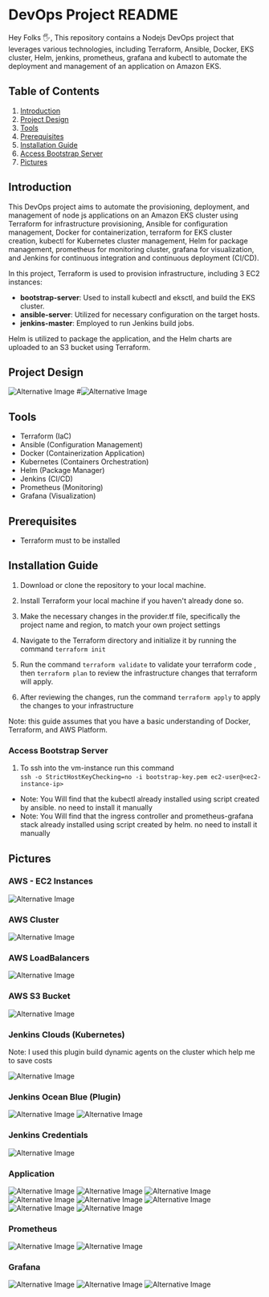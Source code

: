 # DevOps Project README

Hey Folks 🖐️, This repository contains a Nodejs DevOps project that leverages various technologies, including Terraform, Ansible, Docker, EKS cluster, Helm, jenkins, prometheus, grafana and kubectl to automate the deployment and management of an application on Amazon EKS.
## Table of Contents

1. [Introduction](#introduction)
2. [Project Design](#project-design)
3. [Tools](#tools)
4. [Prerequisites](#prerequisites)
5. [Installation Guide](#installation-guide)
6. [Access Bootstrap Server](#access-bootstrap-server)
7. [Pictures](#pictures)

## Introduction

This DevOps project aims to automate the provisioning, deployment, and management of node js applications on an Amazon EKS cluster using Terraform for infrastructure provisioning, Ansible for configuration management, Docker for containerization, terraform for EKS cluster creation, kubectl for Kubernetes cluster management, Helm for package management, prometheus for monitoring cluster, grafana for visualization,  and Jenkins for continuous integration and continuous deployment (CI/CD).

In this project, Terraform is used to provision infrastructure, including 3 EC2 instances:

- **bootstrap-server**: Used to install kubectl and eksctl, and build the EKS cluster.
- **ansible-server**: Utilized for necessary configuration on the target hosts.
- **jenkins-master**: Employed to run Jenkins build jobs.

Helm is utilized to package the application, and the Helm charts are uploaded to an S3 bucket using Terraform.

## Project Design

![Alternative Image](./assets/architecture.png)
#![Alternative Image](./assets/design-2.png)

## Tools

- Terraform (IaC)
- Ansible (Configuration Management)
- Docker (Containerization Application)
- Kubernetes (Containers Orchestration)
- Helm (Package Manager)
- Jenkins (CI/CD)
- Prometheus (Monitoring)
- Grafana (Visualization)

## Prerequisites
* Terraform must to be installed
## Installation Guide

1. Download or clone the repository to your local machine.

2. Install Terraform your local machine if you haven't already done so.

3. Make the necessary changes in the provider.tf file, specifically the project name and region, to match your own project settings

4. Navigate to the Terraform directory and initialize it by running the command `terraform init`

5. Run the command `terraform validate` to validate your terraform code , then `terraform plan` to review the infrastructure changes that
terraform will apply.

6. After reviewing the changes, run the command `terraform apply` to apply the changes to your infrastructure

Note: this guide assumes that you have a basic understanding of Docker, Terraform, and AWS Platform.
  
### Access Bootstrap Server

1. To ssh into the vm-instance run this command \
`ssh -o StrictHostKeyChecking=no -i bootstrap-key.pem ec2-user@<ec2-instance-ip>`

- Note: You Will find that the kubectl already installed using script created by ansible. no need to install it manually
- Note: You Will find that the ingress controller and prometheus-grafana stack already installed using script created by helm. no need to install it manually

## Pictures

### AWS - EC2 Instances

![Alternative Image](./pics/aws-1.png)

### AWS Cluster

![Alternative Image](./pics/aws-4.png)

### AWS LoadBalancers

![Alternative Image](./pics/aws-2.png)

### AWS S3 Bucket

![Alternative Image](./pics/aws-3.png)

### Jenkins Clouds (Kubernetes)
Note: I used this plugin build dynamic agents on the cluster which help me to save costs

![Alternative Image](./pics/jenk-33.png)

### Jenkins Ocean Blue (Plugin)

![Alternative Image](./pics/jenk-1.png)
![Alternative Image](./pics/jenk-2.png)

### Jenkins Credentials

![Alternative Image](./pics/jenk-5.png)

### Application

![Alternative Image](./pics/proj-1.png)
![Alternative Image](./pics/proj-2.png)
![Alternative Image](./pics/proj-3.png)
![Alternative Image](./pics/proj-4.png)
![Alternative Image](./pics/proj-5.png)
![Alternative Image](./pics/proj-6.png)
![Alternative Image](./pics/proj-7.png)
![Alternative Image](./pics/proj-8.png)

### Prometheus

![Alternative Image](./pics/prom-1.png)
![Alternative Image](./pics/prom-2.png)

### Grafana

![Alternative Image](./pics/grafana-1.png)
![Alternative Image](./pics/grafana-2.png)
![Alternative Image](./pics/grafana-3.png)
